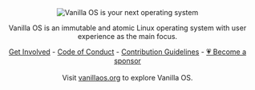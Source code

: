 <div align="center">
  <picture>
    <source media="(prefers-color-scheme: dark)" srcset="https://github.com/Vanilla-OS/.github/blob/main/profile/cover-dark.png">
    <source media="(prefers-color-scheme: light)" srcset="https://github.com/Vanilla-OS/.github/blob/main/profile/cover.png">
    <img alt="Vanilla OS is your next operating system" src="https://github.com/Vanilla-OS/.github/blob/main/profile/cover.png">
  </picture>
  <p>Vanilla OS is an immutable and atomic Linux operating system with user experience as the main focus.</p>
</div>

<div align="center">
  <a href="https://vanillaos.org/get-involved">Get Involved</a> - <a href="https://vanillaos.org/code-of-conduct">Code of Conduct</a> - <a href="https://github.com/Vanilla-OS/.github/blob/main/CONTRIBUTING.md">Contribution Guidelines</a> - <a href="https://vanillaos.org/get-involved/funding">💗 Become a sponsor</a>
</div>

<br />

<div align="center">
  Visit <a href="https://vanillaos.org">vanillaos.org</a> to explore Vanilla OS.
</div>
